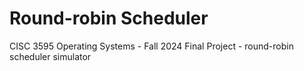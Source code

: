 # Round-robin Scheduler
 CISC 3595 Operating Systems - Fall 2024 Final Project - round-robin scheduler simulator
